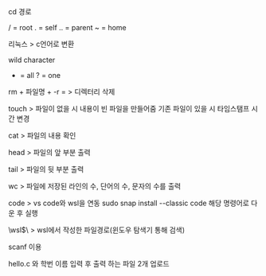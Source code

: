 cd 경로

/ = root
. = self
.. = parent
~ = home


리눅스 > c언어로 변환

wild character
* = all
? = one

rm + 파일명 + -r = > 디렉터리 삭제 

touch > 파일이 없을 시 내용이 빈 파일을 만들어줌
기존 파일이 있을 시 타임스탬프 시간 변경

cat > 파일의 내용 확인

head > 파일의 앞 부분 출력

tail > 파일의 뒷 부분 출력

wc > 파일에 저장된 라인의 수, 단어의 수, 문자의 수를 출력

code > vs code와 wsl을 연동
sudo snap install --classic code 해당 명령어로 다운 후 실행

\\wsl$\ > wsl에서 작성한 파일경로(윈도우 탐색기 통해 검색)

scanf 이용

hello.c 와 학번 이름 입력 후 출력 하는 파일 2개 업로드

